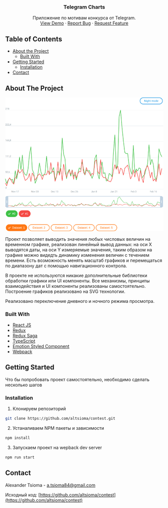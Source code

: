 <p align="center">
  <h3 align="center">Telegram Charts</h3>
  <p align="center">
    Приложение по мотивам конкурса от Telegram.
    <br />
    <a href="demo.html">View Demo</a>
    ·
    <a href="https://github.com/altsioma/contest/issues">Report Bug</a>
    ·
    <a href="https://github.com/altsioma/contest/issues">Request Feature</a>
  </p>
</p>

<!-- TABLE OF CONTENTS -->
## Table of Contents

* [About the Project](#about-the-project)
  * [Built With](#built-with)
* [Getting Started](#getting-started)
  * [Installation](#installation)
* [Contact](#contact)

<!-- ABOUT THE PROJECT -->
## About The Project

[![Product Name Screen Shot][product-screenshot]](https://altsioma.github.io/contest/demo.html)

Проект позволяет выводить значения любых числовых величин на временном графике, реализован линейный вывод данных: на оси X выводятся даты, на оси Y измеряемые значения, таким образом на графике можно видедть динамику изменения величин с течением времени. Есть возможность менять масштаб графиков и перемещаться по диапазону дат с помощью навигационного контрола.

В проекте не используются никакие дополнительные библиотеки обработки графики или UI компоненты. Все механизмы, принципы взаимодействия и UI компоненты реализованы самостоятельно. Построение графиков реализовано на SVG технологии.

Реализовано переключение дневного и ночного режима просмотра.

### Built With

* [React JS](https://ru.reactjs.org/)
* [Redux](https://redux.js.org/)
* [Redux Saga](https://redux-saga.js.org/)
* [TypeScript](https://www.typescriptlang.org/)
* [Emotion Styled Component](https://emotion.sh/docs/styled)
* [Webpack](https://webpack.js.org/)

<!-- GETTING STARTED -->
## Getting Started

Что бы попробовать проект самостоятельно, необходимо сделать несколько шагов

### Installation

1. Клонируем репозиторий
```sh
git clone https://github.com/altsioma/contest.git
```
2. Устаналиваем NPM пакеты и зависимости
```sh
npm install
```
3. Запускаем проект на wepback dev server
```sh
npm run start
```

<!-- CONTACT -->
## Contact

Alexander Tsioma - a.tsioma84@gmail.com

Исходный код: [https://github.com/altsioma/contest](https://github.com/altsioma/contest)

[product-screenshot]: images/screenshot.png